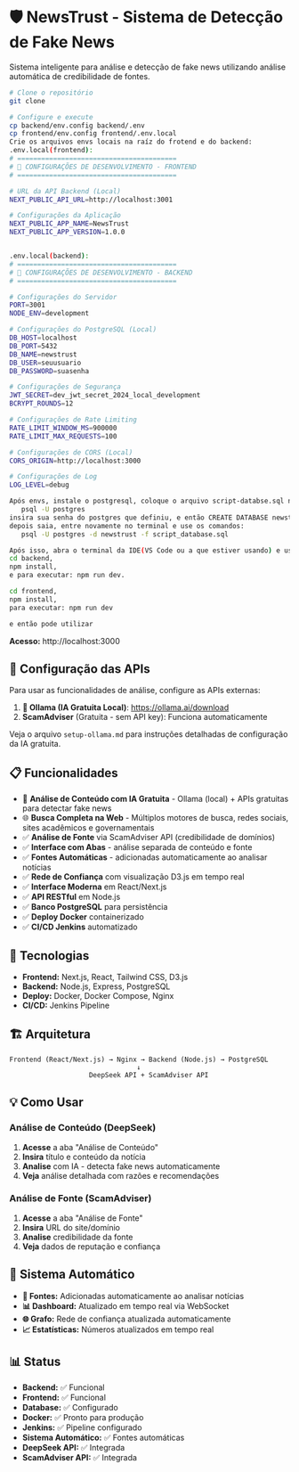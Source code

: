 # 🛡️ NewsTrust - Sistema de Detecção de Fake News

Sistema inteligente para análise e detecção de fake news utilizando análise automática de credibilidade de fontes.

```bash
# Clone o repositório
git clone

# Configure e execute
cp backend/env.config backend/.env
cp frontend/env.config frontend/.env.local
Crie os arquivos envs locais na raíz do frotend e do backend:
.env.local(frontend):
# ========================================
# 🚀 CONFIGURAÇÕES DE DESENVOLVIMENTO - FRONTEND
# ========================================

# URL da API Backend (Local)
NEXT_PUBLIC_API_URL=http://localhost:3001

# Configurações da Aplicação
NEXT_PUBLIC_APP_NAME=NewsTrust
NEXT_PUBLIC_APP_VERSION=1.0.0


.env.local(backend):
# ========================================
# 🚀 CONFIGURAÇÕES DE DESENVOLVIMENTO - BACKEND
# ========================================

# Configurações do Servidor
PORT=3001
NODE_ENV=development

# Configurações do PostgreSQL (Local)
DB_HOST=localhost
DB_PORT=5432
DB_NAME=newstrust
DB_USER=seuusuario
DB_PASSWORD=suasenha

# Configurações de Segurança
JWT_SECRET=dev_jwt_secret_2024_local_development
BCRYPT_ROUNDS=12

# Configurações de Rate Limiting
RATE_LIMIT_WINDOW_MS=900000
RATE_LIMIT_MAX_REQUESTS=100

# Configurações de CORS (Local)
CORS_ORIGIN=http://localhost:3000

# Configurações de Log
LOG_LEVEL=debug

Após envs, instale o postgresql, coloque o arquivo script-databse.sql na raíz do projeto em si, e conecte através do terminal da IDE:
   psql -U postgres
insira sua senha do postgres que definiu, e então CREATE DATABASE newstrust; 
depois saia, entre novamente no terminal e use os comandos:
   psql -U postgres -d newstrust -f script_database.sql

Após isso, abra o terminal da IDE(VS Code ou a que estiver usando) e use os seguintes comandos passo a passo:
cd backend,
npm install,
e para executar: npm run dev.

cd frontend,
npm install, 
para executar: npm run dev

e então pode utilizar 
```

**Acesso:** http://localhost:3000

## 🔧 Configuração das APIs

Para usar as funcionalidades de análise, configure as APIs externas:

1. **🤖 Ollama (IA Gratuita Local)**: https://ollama.ai/download
2. **ScamAdviser** (Gratuita - sem API key): Funciona automaticamente

Veja o arquivo `setup-ollama.md` para instruções detalhadas de configuração da IA gratuita.

## 📋 Funcionalidades

- 🤖 **Análise de Conteúdo com IA Gratuita** - Ollama (local) + APIs gratuitas para detectar fake news
- 🌐 **Busca Completa na Web** - Múltiplos motores de busca, redes sociais, sites acadêmicos e governamentais
- ✅ **Análise de Fonte** via ScamAdviser API (credibilidade de domínios)
- ✅ **Interface com Abas** - análise separada de conteúdo e fonte
- ✅ **Fontes Automáticas** - adicionadas automaticamente ao analisar notícias
- ✅ **Rede de Confiança** com visualização D3.js em tempo real
- ✅ **Interface Moderna** em React/Next.js
- ✅ **API RESTful** em Node.js
- ✅ **Banco PostgreSQL** para persistência
- ✅ **Deploy Docker** containerizado
- ✅ **CI/CD Jenkins** automatizado

## 🐳 Tecnologias

- **Frontend:** Next.js, React, Tailwind CSS, D3.js
- **Backend:** Node.js, Express, PostgreSQL
- **Deploy:** Docker, Docker Compose, Nginx
- **CI/CD:** Jenkins Pipeline

## 🏗️ Arquitetura

```
Frontend (React/Next.js) → Nginx → Backend (Node.js) → PostgreSQL
                                ↓
                    DeepSeek API + ScamAdviser API
```

## 💡 Como Usar

### Análise de Conteúdo (DeepSeek)
1. **Acesse** a aba "Análise de Conteúdo"
2. **Insira** título e conteúdo da notícia
3. **Analise** com IA - detecta fake news automaticamente
4. **Veja** análise detalhada com razões e recomendações

### Análise de Fonte (ScamAdviser)
1. **Acesse** a aba "Análise de Fonte"
2. **Insira** URL do site/domínio
3. **Analise** credibilidade da fonte
4. **Veja** dados de reputação e confiança

## 🔄 Sistema Automático

- **🔄 Fontes:** Adicionadas automaticamente ao analisar notícias
- **📊 Dashboard:** Atualizado em tempo real via WebSocket
- **🌐 Grafo:** Rede de confiança atualizada automaticamente
- **📈 Estatísticas:** Números atualizados em tempo real

## 📊 Status

- **Backend:** ✅ Funcional
- **Frontend:** ✅ Funcional  
- **Database:** ✅ Configurado
- **Docker:** ✅ Pronto para produção
- **Jenkins:** ✅ Pipeline configurado
- **Sistema Automático:** ✅ Fontes automáticas
- **DeepSeek API:** ✅ Integrada
- **ScamAdviser API:** ✅ Integrada

